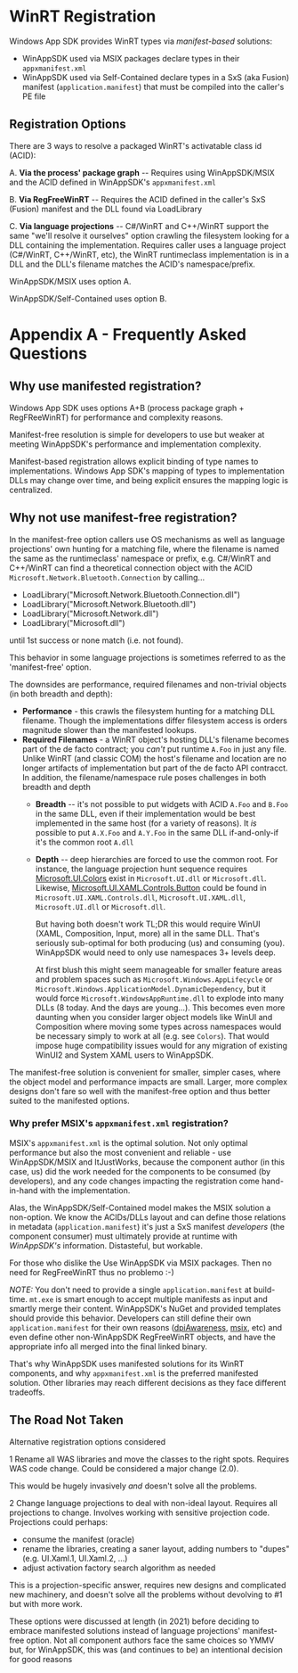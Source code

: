 # WinRT Registration

Windows App SDK provides WinRT types via *manifest-based* solutions:

* WinAppSDK used via MSIX packages declare types in their `appxmanifest.xml`
* WinAppSDK used via Self-Contained declare types in a SxS (aka Fusion) manifest
  (`application.manifest`) that must be compiled into the caller's PE file

## Registration Options

There are 3 ways to resolve a packaged WinRT's activatable class id (ACID):

A. **Via the process' package graph** -- Requires using WinAppSDK/MSIX and the ACID defined in
WinAppSDK's `appxmanifest.xml`

B. **Via RegFreeWinRT** -- Requires the ACID defined in the caller's SxS (Fusion) manifest and the
DLL found via LoadLibrary

C. **Via language projections** -- C#/WinRT and C++/WinRT support the same "we'll resolve it
ourselves" option crawling the filesystem looking for a DLL containing the implementation. Requires
caller uses a language project (C#/WinRT, C++/WinRT, etc), the WinRT runtimeclass implementation is
in a DLL and the DLL's filename matches the ACID's namespace/prefix.

WinAppSDK/MSIX uses option A.

WinAppSDK/Self-Contained uses option B.

# Appendix A - Frequently Asked Questions

## Why use manifested registration?

Windows App SDK uses options A+B (process package graph + RegFReeWinRT) for performance and complexity reasons.

Manifest-free resolution is simple for developers to use but weaker at meeting WinAppSDK's performance and implementation complexity.

Manifest-based registration allows explicit binding of type names to implementations. Windows App SDK's mapping of types to implementation DLLs may change over time, and being explicit ensures the mapping logic is centralized.

## Why not use manifest-free registration?

In the manifest-free option callers use OS mechanisms as well as language projections' own hunting
for a matching file, where the filename is named the same as the runtimeclass' namespace or prefix,
e.g. C#/WinRT and C++/WinRT can find a theoretical connection object with the ACID
`Microsoft.Network.Bluetooth.Connection` by calling...

* LoadLibrary("Microsoft.Network.Bluetooth.Connection.dll")
* LoadLibrary("Microsoft.Network.Bluetooth.dll")
* LoadLibrary("Microsoft.Network.dll")
* LoadLibrary("Microsoft.dll")

until 1st success or none match (i.e. not found).

This behavior in some language projections is sometimes referred to as the 'manifest-free' option.

The downsides are performance, required filenames and non-trivial objects (in both breadth and depth):

* **Performance** - this crawls the filesystem hunting for a matching DLL filename. Though the
  implementations differ filesystem access is orders magnitude slower than the manifested lookups.
* **Required Filenames** - a WinRT object's hosting DLL's filename becomes part of the de facto
  contract; you *can't* put runtime `A.Foo` in just any file. Unlike WinRT (and classic COM) the
  host's filename and location are no longer artifacts of implementation but part of the de facto
  API contracct. In addition, the filename/namespace rule poses challenges in both breadth and depth
  * **Breadth** -- it's not possible to put widgets with ACID `A.Foo` and `B.Foo` in the same DLL,
    even if their implementation would be best implemented in the same host (for a variety of
    reasons). It *is* possible to put `A.X.Foo` and `A.Y.Foo` in the same DLL if-and-only-if it's
    the common root `A.dll`
  * **Depth** -- deep hierarchies are forced to use the common root. For instance, the language
    projection hunt sequence requires
    [Microsoft.UI.Colors](https://docs.microsoft.com/windows/winui/api/microsoft.ui.colors?view=winui-3.0)
    exist in `Microsoft.UI.dll` or `Microsoft.dll`. Likewise,
    [Microsoft.UI.XAML.Controls.Button](https://docs.microsoft.com/windows/winui/api/microsoft.ui.xaml.controls.button?view=winui-3.0)
    could be found in `Microsoft.UI.XAML.Controls.dll`, `Microsoft.UI.XAML.dll`, `Microsoft.UI.dll`
    or `Microsoft.dll`.

    But having both doesn't work TL;DR this would require WinUI (XAML, Composition, Input, more) all
    in the same DLL. That's seriously sub-optimal for both producing (us) and consuming (you).
    WinAppSDK would need to only use namespaces 3+ levels deep.

    At first blush this might seem manageable for smaller feature areas and problem spaces such as
    `Microsoft.Windows.AppLifecycle` or `Microsoft.Windows.ApplicationModel.DynamicDependency`, but
    it would force `Microsoft.WindowsAppRuntime.dll` to explode into many DLLs (8 today. And the
    days are young...). This becomes even more daunting when you consider larger object models like
    WinUI and Composition where moving some types across namespaces would be necessary simply to
    work at all (e.g. see `Colors`). That would impose huge compatibility issues would for any
    migration of existing WinUI2 and System XAML users to WinAppSDK.

The manifest-free solution is convenient for smaller, simpler cases, where the object model and
performance impacts are small. Larger, more complex designs don't fare so well with the
manifest-free option and thus better suited to the manifested options.

### Why prefer MSIX's `appxmanifest.xml` registration?

MSIX's `appxmanifest.xml` is the optimal solution. Not only optimal performance but also the most
convenient and reliable - use WinAppSDK/MSIX and ItJustWorks, because the component author (in this
case, us) did the work needed for the components to be consumed (by developers), and any code
changes impacting the registration come hand-in-hand with the implementation.

Alas, the WinAppSDK/Self-Contained model makes the MSIX solution a non-option. We know the
ACIDs/DLLs layout and can define those relations in metadata (`application.manifest`) it's just a
SxS manifest *developers* (the component consumer) must ultimately provide at runtime with
*WinAppSDK's* information. Distasteful, but workable.

For those who dislike the Use WinAppSDK via MSIX packages. Then no need for RegFreeWinRT thus no problemo :-)

*NOTE:* You don't need to provide a single `application.manifest` at build-time. `mt.exe` is smart
enough to accept multiple manifests as input and smartly merge their content. WinAppSDK's NuGet and
provided templates should provide this behavior. Developers can still define their own
`application.manifest` for their own reasons
([dpiAwareness](https://docs.microsoft.com/windows/win32/sbscs/application-manifests#dpiAwareness),
[msix](https://docs.microsoft.com/windows/win32/sbscs/application-manifests#msix), etc) and even
define other non-WinAppSDK RegFreeWinRT objects, and have the appropriate info all merged into the
final linked binary.

That's why WinAppSDK uses manifested solutions for its WinRT components, and why `appxmanifest.xml`
is the preferred manifested solution. Other libraries may reach different decisions as they face
different tradeoffs.

## The Road Not Taken

Alternative registration options considered

1 Rename all WAS libraries and move the classes to the right spots. Requires WAS code change. Could
be considered a major change (2.0).

This would be hugely invasively *and* doesn't solve all the problems.

2 Change language projections to deal with non-ideal layout. Requires all projections to change.
Involves working with sensitive projection code. Projections could perhaps:

* consume the manifest (oracle)
* rename the libraries, creating a saner layout, adding numbers to "dupes" (e.g. UI.Xaml.1, UI.Xaml.2, ...)
* adjust activation factory search algorithm as needed

This is a projection-specific answer, requires new designs and complicated new machinery, and
doesn't solve all the problems without devolving to #1 but with more work.

These options were discussed at length (in 2021) before deciding to embrace manifested solutions
instead of language projections' manifest-free option. Not all component authors face the same
choices so YMMV but, for WinAppSDK, this was (and continues to be) an intentional decision for good
reasons
